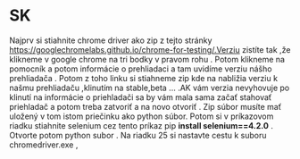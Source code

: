 
# SK
Najprv si  stiahnite chrome driver ako zip z tejto stránky https://googlechromelabs.github.io/chrome-for-testing/.Verziu zistíte tak ,že klikneme v google chrome na tri bodky v pravom rohu . Potom klikneme na pomocník a potom informácie o prehliadaci a  tam uvidíme  verziu nášho prehliadača . Potom z toho linku si stiahneme zip kde na nabližia verziu k našmu prehliadaču ,klinutím na stable,beta ... .AK vám verzia nevyhovuje po klinutí na informácie o priehladači sa by vám  mala sama začať stahovať priehladač a potom treba zatvoriť a na novo otvoriť . Zip súbor musíte mať uložený v tom istom priečinku ako python súbor.
Potom si v príkazovom riadku stiahnite selenium cez tento príkaz pip **install selenium==4.2.0** . Otvorte potom python subor . Na riadku 25 si nastavte cestu k suboru chromedriver.exe , 
